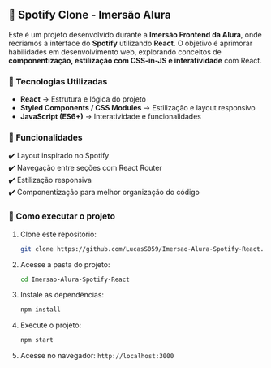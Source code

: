 ## 🎵 Spotify Clone - Imersão Alura  

Este é um projeto desenvolvido durante a **Imersão Frontend da Alura**, onde recriamos a interface do **Spotify** utilizando **React**. O objetivo é aprimorar habilidades em desenvolvimento web, explorando conceitos de **componentização, estilização com CSS-in-JS e interatividade** com React.  

### 🚀 Tecnologias Utilizadas  
- **React** → Estrutura e lógica do projeto  
- **Styled Components / CSS Modules** → Estilização e layout responsivo  
- **JavaScript (ES6+)** → Interatividade e funcionalidades  

### 📌 Funcionalidades  
✔️ Layout inspirado no Spotify  
✔️ Navegação entre seções com React Router  
✔️ Estilização responsiva  
✔️ Componentização para melhor organização do código  

### 📂 Como executar o projeto  
1. Clone este repositório:  
   ```bash
   git clone https://github.com/LucasS059/Imersao-Alura-Spotify-React.git
   ```  
2. Acesse a pasta do projeto:  
   ```bash
   cd Imersao-Alura-Spotify-React
   ```  
3. Instale as dependências:  
   ```bash
   npm install
   ```  
4. Execute o projeto:  
   ```bash
   npm start
   ```  
5. Acesse no navegador: `http://localhost:3000`
